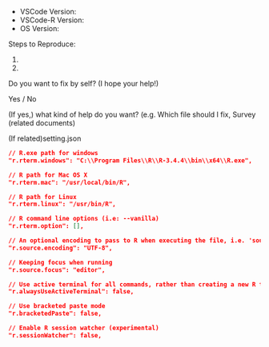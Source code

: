 <!-- Use Help > Report Issues to prefill these. -->
- VSCode Version: 
- VSCode-R Version: 
- OS Version: 

Steps to Reproduce:

1. 
1. 

Do you want to fix by self? (I hope your help!)

Yes / No

(If yes,) what kind of help do you want? (e.g. Which file should I fix, Survey (related documents)



(If related)setting.json

```json
// R.exe path for windows
"r.rterm.windows": "C:\\Program Files\\R\\R-3.4.4\\bin\\x64\\R.exe",

// R path for Mac OS X
"r.rterm.mac": "/usr/local/bin/R",

// R path for Linux
"r.rterm.linux": "/usr/bin/R",

// R command line options (i.e: --vanilla)
"r.rterm.option": [],

// An optional encoding to pass to R when executing the file, i.e. 'source(FILE, encoding=ENCODING)'
"r.source.encoding": "UTF-8",

// Keeping focus when running
"r.source.focus": "editor",

// Use active terminal for all commands, rather than creating a new R terminal
"r.alwaysUseActiveTerminal": false,

// Use bracketed paste mode
"r.bracketedPaste": false,

// Enable R session watcher (experimental)
"r.sessionWatcher": false,
```

